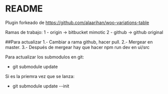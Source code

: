 # README #

Plugin forkeado de https://github.com/alaarihan/woo-variations-table


Ramas de trabajo: 
1 - origin -> bitbucket mimotic
2 - github -> github original


##Para actualizar
1.- Cambiar a rama github, hacer pull.
2.- Mergear en master.
3.- Después de mergear hay que hacer npm run dev en ui/src

Para actualizar los submodulos en git:

- git submodule update

Si es la priemra vez que se lanza:

- git submodule update --init